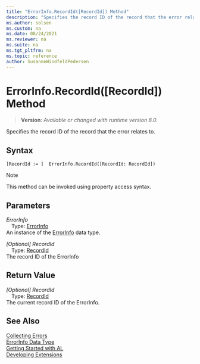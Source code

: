 ```yaml
---
title: "ErrorInfo.RecordId([RecordId]) Method"
description: "Specifies the record ID of the record that the error relates to."
ms.author: solsen
ms.custom: na
ms.date: 08/24/2021
ms.reviewer: na
ms.suite: na
ms.tgt_pltfrm: na
ms.topic: reference
author: SusanneWindfeldPedersen
---
```

[//]: # (START>DO_NOT_EDIT)
[//]: # (IMPORTANT:Do not edit any of the content between here and the END>DO_NOT_EDIT.)
[//]: # (Any modifications should be made in the .xml files in the ModernDev repo.)
# ErrorInfo.RecordId([RecordId]) Method
> **Version**: _Available or changed with runtime version 8.0._

Specifies the record ID of the record that the error relates to.


## Syntax
```AL
[RecordId := ]  ErrorInfo.RecordId([RecordId: RecordId])
```
> [!NOTE]
> This method can be invoked using property access syntax.
## Parameters
*ErrorInfo*  
&emsp;Type: [ErrorInfo](errorinfo-data-type.md)  
An instance of the [ErrorInfo](errorinfo-data-type.md) data type.  

*[Optional] RecordId*  
&emsp;Type: [RecordId](../recordid/recordid-data-type.md)  
The record ID of the ErrorInfo  


## Return Value
*[Optional] RecordId*  
&emsp;Type: [RecordId](../recordid/recordid-data-type.md)  
The current record ID of the ErrorInfo.


[//]: # (IMPORTANT: END>DO_NOT_EDIT)
## See Also

[Collecting Errors](../../devenv-error-collection.md)  
[ErrorInfo Data Type](errorinfo-data-type.md)  
[Getting Started with AL](../../devenv-get-started.md)  
[Developing Extensions](../../devenv-dev-overview.md)